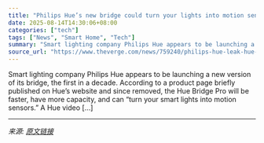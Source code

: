 ```yaml
---
title: "Philips Hue’s new bridge could turn your lights into motion sensors"
date: 2025-08-14T14:30:06+08:00
categories: ["tech"]
tags: ["News", "Smart Home", "Tech"]
summary: "Smart lighting company Philips Hue appears to be launching a new version of its bridge, the first in a decade. According to a product page briefly published on Hue’s website and since removed, the Hue"
source_url: "https://www.theverge.com/news/759240/philips-hue-leak-hue-bridge-pro-zigbee-motion-sensing"
---
```


Smart lighting company Philips Hue appears to be launching a new version of its bridge, the first in a decade. According to a product page briefly published on Hue’s website and since removed, the Hue Bridge Pro will be faster, have more capacity, and can “turn your smart lights into motion sensors.” A Hue video [&#8230;]

---

*来源: [原文链接](https://www.theverge.com/news/759240/philips-hue-leak-hue-bridge-pro-zigbee-motion-sensing)*
